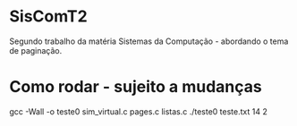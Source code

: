 # SisComT2
Segundo trabalho da matéria Sistemas da Computação - abordando o tema de paginação.

# Como rodar - sujeito a mudanças
gcc -Wall -o teste0 sim_virtual.c pages.c listas.c
./teste0 teste.txt 14 2
